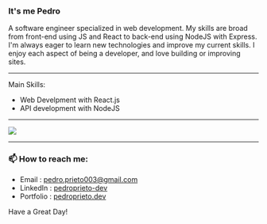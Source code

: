 
### It's me Pedro


A software engineer specialized in web development. My skills are broad from front-end using JS and React to back-end using NodeJS with Express. I'm always eager to learn new technologies and improve my current skills. I enjoy each aspect of being a developer, and love building or improving sites. 

-----

Main Skills:

- Web Develpment with React.js
- API development with NodeJS


-----
<a href="https://github.com/prietopedro">
  <img src="https://komarev.com/ghpvc/?username=prietopedro&style=flat-square" />
</a>


-----

### 📫 How to reach me:
- Email : pedro.prieto003@gmail.com
- LinkedIn : [pedroprieto-dev](https://www.linkedin.com/in/pedroprieto-dev/)
- Portfolio : [pedroprieto.dev](https://pedroprieto.dev) 

Have a Great Day!

